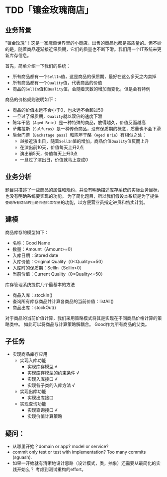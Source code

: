 # TDD「镶金玫瑰商店」

## 业务背景

"镶金玫瑰"！这是一家魔兽世界里的小商店。出售的商品也都是高质量的。但不妙的是，随着商品逐渐接近保质期，它们的质量也不断下滑。我们用一个IT系统来更新库存信息。

首先，简单介绍一下我们的系统：

- 所有商品都有一个`SellIn`值，这是商品的保质期，最好在这么多天之内卖掉
- 所有商品都有一个`Quality`值，代表商品的价值
- 商品的`SellIn`值和`Quality`值，会随着天数的增加而变化，但是会有特例


商品的价格规则说明如下：

- 商品的价值永远不会小于0，也永远不会超过50
- 一旦过了保质期，`Quality`就以双倍的速度下滑
- 陈年干酪（`Aged Brie`）是一种特殊的商品，放得越久，价值反而越高
- 萨弗拉斯（`Sulfuras`）是一种传奇商品，没有保质期的概念，质量也不会下滑
- 后台门票（`Backstage pass`）和陈年干酪（`Aged Brie`）有相似之处：
	- 越接近演出日，随着`SellIn`值的增加，商品价值`Quality`值反而上升
	- 在演出前10天，价值每天上升2点
	- 演出前5天，价值每天上升3点
	- 一旦过了演出日，价值就马上变成0

## 业务分析
题目只描述了一些商品的属性和规约，并没有明确描述库存系统的实际业务目标，也没有明确系统要实现的功能。
为了简化题目，所以我们假设本系统是为了提供`查询所有商品的当前价值和库存量`的功能，以方便营业员指定进货和售卖计划。

## 建模
商品库存的模型如下：
- 名称：Good Name
- 数量：Amount（Amount>=0）
- 入库日期：Stored date
- 入库价值：Original Quality（0<Quality<=50）
- 入库时的保质期：SellIn（SellIn>0）
- 当前价值：Current Quality（0<Quality<=50）

库存管理系统提供几个最基本的方法
- 商品入库：stockIn()
- 查询所有库存商品并计算各商品的当前价值：listAll()
- 商品出库：stockOut()

对于商品的当前价值计算，我们采用策略模式将其是实现在不同商品价格计算的策略类中。
如此可以将商品与计算策略解耦合。
Good作为所有商品的父类。
	
## 子任务
- 实现商品库存应用
    - 实现入库功能
        - 实现库存模型 √
        - 实现库存模型的约束条件 √
        - 实现入库接口 √
        - 实现各子类的入库方法 √
    - 实现出库功能
        - 实现出库接口
    - 实现查询功能
        - 实现查询接口 √
        - 实现价值计算策略


## 疑问：
- 从哪里开始？domain or app? model or service?
- commit only test or test with implementation? 
Too many commits (sguash). 
- 如果一开始就有清晰地设计思路（设计模式，类，抽象）还需要从最简化的实践开始么？
考虑到测试重构的effort。

